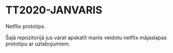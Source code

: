 # TT2020-JANVARIS
Netflix prototips.

Šajā repozitorijā jus varat apskatīt manis veidotu netflix mājaslapas prototipu ar uzlabojumiem.
